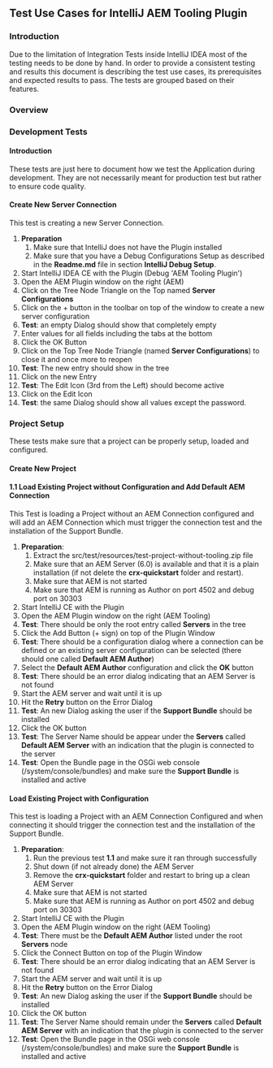 ## Test Use Cases for IntelliJ AEM Tooling Plugin

### Introduction

Due to the limitation of Integration Tests inside IntelliJ IDEA most of the testing needs to be done by hand. In order
to provide a consistent testing and results this document is describing the test use cases, its prerequisites and
expected results to pass. The tests are grouped based on their features.

### Overview

### Development Tests

#### Introduction

These tests are just here to document how we test the Application during development. They are not necessarily meant
for production test but rather to ensure code quality.

#### Create New Server Connection

This test is creating a new Server Connection.

1. **Preparation**
    1. Make sure that IntelliJ does not have the Plugin installed
    2. Make sure that you have a Debug Configurations Setup as described in the **Readme.md** file in section **IntelliJ Debug Setup**.
2. Start IntelliJ IDEA CE with the Plugin (Debug 'AEM Tooling Plugin')
3. Open the AEM Plugin window on the right (AEM)
4. Click on the Tree Node Triangle on the Top named **Server Configurations**
5. Click on the + button in the toolbar on top of the window to create a new server configuration
6. **Test**: an empty Dialog should show that completely empty
7. Enter values for all fields including the tabs at the bottom
8. Click the OK Button
9. Click on the Top Tree Node Triangle (named **Server Configurations**) to close it and once more to reopen
10. **Test**: The new entry should show in the tree
11. Click on the new Entry
12. **Test**: The Edit Icon (3rd from the Left) should become active
13. Click on the Edit Icon
14. **Test**: the same Dialog should show all values except the password.

### Project Setup

These tests make sure that a project can be properly setup, loaded and configured.

#### Create New Project

#### 1.1 Load Existing Project without Configuration and Add Default AEM Connection

This Test is loading a Project without an AEM Connection configured and will add an AEM Connection which must trigger
the connection test and the installation of the Support Bundle.

1. **Preparation**:
    1. Extract the src/test/resources/test-project-without-tooling.zip file
    2. Make sure that an AEM Server (6.0) is available and that it is a plain installation (if not delete the
       **crx-quickstart** folder and restart).
    3. Make sure that AEM is not started
    4. Make sure that AEM is running as Author on port 4502 and debug port on 30303
2. Start IntelliJ CE with the Plugin
3. Open the AEM Plugin window on the right (AEM Tooling)
4. **Test**: There should be only the root entry called **Servers** in the tree
5. Click the Add Button (+ sign) on top of the Plugin Window
6. **Test**: There should be a configuration dialog where a connection can be defined or an existing server configuration
             can be selected (there should one called **Default AEM Author**)
7. Select the **Default AEM Author** configuration and click the **OK** button
8. **Test**: There should be an error dialog indicating that an AEM Server is not found
9. Start the AEM server and wait until it is up
10. Hit the **Retry** button on the Error Dialog
11. **Test**: An new Dialog asking the user if the **Support Bundle** should be installed
12. Click the OK button
13. **Test**: The Server Name should be appear under the **Servers** called **Default AEM Server** with an indication that
              the plugin is connected to the server
14. **Test**: Open the Bundle page in the OSGi web console (/system/console/bundles) and make sure the **Support Bundle**
              is installed and active

#### Load Existing Project with Configuration

This test is loading a Project with an AEM Connection Configured and when connecting it should trigger the connection
test and the installation of the Support Bundle.

1. **Preparation**:
    1. Run the previous test **1.1** and make sure it ran through successfully
    2. Shut down (if not already done) the AEM Server
    3. Remove the **crx-quickstart** folder and restart to bring up a clean AEM Server
    4. Make sure that AEM is not started
    5. Make sure that AEM is running as Author on port 4502 and debug port on 30303
2. Start IntelliJ CE with the Plugin
3. Open the AEM Plugin window on the right (AEM Tooling)
4. **Test**: There must be the **Default AEM Author** listed under the root **Servers** node
5. Click the Connect Button on top of the Plugin Window
8. **Test**: There should be an error dialog indicating that an AEM Server is not found
9. Start the AEM server and wait until it is up
10. Hit the **Retry** button on the Error Dialog
11. **Test**: An new Dialog asking the user if the **Support Bundle** should be installed
12. Click the OK button
13. **Test**: The Server Name should remain under the **Servers** called **Default AEM Server** with an indication that
              the plugin is connected to the server
14. **Test**: Open the Bundle page in the OSGi web console (/system/console/bundles) and make sure the **Support Bundle**
              is installed and active

